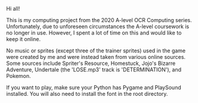 Hi all!

This is my computing project from the 2020 A-level OCR Computing series. Unfortunately, due to unforeseen circumstances the A-level coursework is no longer in use. However, I spent a lot of time on this and would like to keep it online.

No music or sprites (except three of the trainer sprites) used in the game were created by me and were instead taken from various online sources. Some sources include Spriter's Resource, Homestuck, Jojo's Bizarre Adventure, Undertale (the 'LOSE.mp3' track is 'DETERMINATION'), and Pokemon.

If you want to play, make sure your Python has Pygame and PlaySound installed. You will also need to install the font in the root directory.

